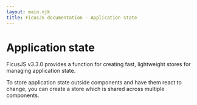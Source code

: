 ```yaml
---
layout: main.njk
title: FicusJS documentation - Application state
---
```

# Application state

FicusJS v3.3.0 provides a function for creating fast, lightweight stores for managing application state.

To store application state outside components and have them react to change, you can create a store which is shared across multiple components.
